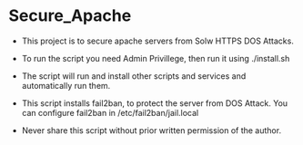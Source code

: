 # Secure_Apache

* This project is to secure apache servers from Solw HTTPS DOS Attacks.

* To run the script you need Admin Privillege, then run it using ./install.sh

* The script will run and install other scripts and services and automatically run them.

* This script installs fail2ban, to protect the server from DOS Attack. 
  You can configure fail2ban in /etc/fail2ban/jail.local
 
 * Never share this script without prior written permission of the author.
